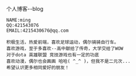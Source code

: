 个人博客--blog

    NAME:ming
    QQ:421543076
    EMAIL:4215430676@qq.com

    积极生活，热爱前端，喜欢足球运动，偶尔骑骑自行车。
    喜欢游戏，至于多喜欢--高中献给了传奇，大学交给了WOW
    对于dota 英雄联盟 竞技游戏也有一定的功底
    喜欢动漫，偶尔也会画画 哈哈( ^_^ )，但我不是二元次...
    希望认识更多相同爱好的朋友！
